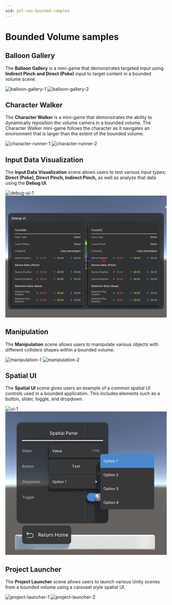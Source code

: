 ```yaml
---
uid: psl-vos-bounded-samples
---
```

# Bounded Volume samples

## Balloon Gallery

The **Balloon Gallery** is a mini-game that demonstrates targeted input using **Indirect Pinch and Direct (Poke)** input to target content in a bounded volume scene.

![balloon-gallery-1](images/samples/balloon-gallery-1.png "Balloon Gallery") ![balloon-gallery-2](images/samples/balloon-gallery-2.png "Balloon Gallery")


## Character Walker

The **Character Walker** is a mini-game that demonstrates the ability to dynamically reposition the volume camera in a bounded volume. The Character Walker mini-game follows the character as it navigates an environment that is larger than the extent of the bounded volume.

![character-runner-1](images/samples/character-runner-1.png "Character Runner") ![character-runner-2](images/samples/character-runner-2.png "Character Runner")


## Input Data Visualization

The **Input Data Visualization** scene allows users to test various input types; **Direct (Poke), Direct Pinch, Indirect Pinch,** as well as analyze that data using the **Debug UI**.

![debug-ui-1](images/samples/debug-ui-1.png "Debug UI") ![debug-ui-2](images/samples/debug-ui-2.png "Debug UI")


## Manipulation

The **Manipulation** scene allows users to manipulate various objects with different colliders shapes within a bounded volume.

![manipulation-1](images/samples/manipulation-1.png "Manipulation") ![manipulation-2](images/samples/manipulation-2.png "Manipulation")


## Spatial UI

The **Spatial UI** scene gives users an example of a common spatial UI controls used in a bounded application. This includes elements such as a button, slider, toggle, and dropdown.

![ui-1](images/samples/ui-1.png "UI") ![ui-2](images/samples/ui-2.png "UI")


## Project Launcher

The **Project Launcher** scene allows users to launch various Unity scenes from a bounded volume using a carousel style spatial UI.

![project-launcher-1](images/samples/project-launcher-1.png "Project Launcher") ![project-launcher-2](images/samples/project-launcher-2.png "Project Launcher")
